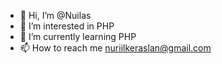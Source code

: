 - 👋 Hi, I’m @Nuilas
- 👀 I’m interested in PHP
- 🌱 I’m currently learning PHP
- 📫 How to reach me nuriilkeraslan@gmail.com

<!---
Nuilas/Nuilas is a ✨ special ✨ repository because its `README.md` (this file) appears on your GitHub profile.
You can click the Preview link to take a look at your changes.
--->
